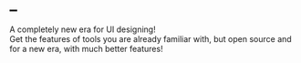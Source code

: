 # _
A completely new era for UI designing!  
Get the features of tools you are already familiar with, but open source and for a new era, with much better features!
